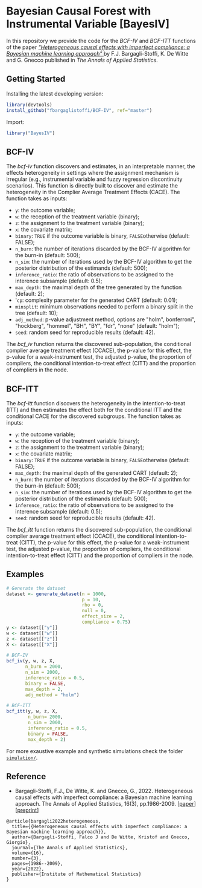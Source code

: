 # Bayesian Causal Forest with Instrumental Variable [BayesIV]

In this repository we provide the code for the _BCF-IV_ and _BCF-ITT_ functions of the paper <a href="https://projecteuclid.org/journals/annals-of-applied-statistics/volume-16/issue-3/Heterogeneous-causal-effects-with-imperfect-compliance--A-Bayesian-machine/10.1214/21-AOAS1579.short"> _"Heterogeneous causal effects with imperfect compliance: a Bayesian machine learning approach"_ </a> by F.J. Bargagli-Stoffi, K. De Witte and G. Gnecco published in _The Annals of Applied Statistics_. 

## Getting Started

Installing the latest developing version: 

```r
library(devtools)
install_github("fbargaglistoffi/BCF-IV", ref="master")
```

Import:

```r
library("BayesIV")
```

## BCF-IV 

The _bcf-iv_ function discovers and estimates, in an interpretable manner, the effects heterogeneity in settings where the assignment mechanism is irregular (e.g., instrumental variable and fuzzy regression discontinuity scenarios). This function is directly built to discover and estimate the heterogeneity in the Complier Average Treatment Effects (CACE).
The function takes as inputs:

* `y`: the outcome variable;
* `w`: the reception of the treatment variable (binary);
* `z`: the assignment to the treatment variable (binary);
* `x`: the covariate matrix;
* `binary`: `TRUE` if the outcome variable is binary, `FALSE`otherwise (default: 
FALSE);
* `n_burn`: the number of iterations discarded by the BCF-IV algorithm for the 
burn-in (default: 500);
* `n_sim`: the number of iterations used by the BCF-IV algorithm  to get the 
posterior distribution of the estimands (default: 500);
* `inference_ratio`: the ratio of observations to be assigned to the interence 
subsample (default: 0.5);
* `max_depth`: the maximal depth of the tree generated by the function (default: 
2);
* '`cp`: complexity parameter for the generated CART (default: 0.01);
* `minsplit`: minimum observations needed to perform a binary split in the tree 
(default: 10);
* `adj_method`: p-value adjustment method, options are "holm", bonferroni", 
"hockberg", "hommel", "BH", "BY", "fdr", "none" (default: "holm");
* `seed`: random seed for reproducible results (default: 42).

The _bcf_iv_ function returns the discovered sub-population, the conditional complier average treatment effect (CCACE), the p-value for this effect, the p-value for a weak-instrument test, the adjusted p-value, the proportion of compliers, the conditional intention-to-treat effect (CITT) and the proportion of compliers in the node.

## BCF-ITT 

The _bcf-itt_ function discovers the heterogeneity in the intention-to-treat (ITT) and then estimates the effect both for the conditional ITT and the conditional CACE for the discovered subgroups.
The function takes as inputs:

* `y`: the outcome variable;
* `w`: the reception of the treatment variable (binary);
* `z`: the assignment to the treatment variable (binary);
* `x`: the covariate matrix;
* `binary`: `TRUE` if the outcome variable is binary, `FALSE`otherwise (default: 
FALSE);
* `max_depth`: the maximal depth of the generated CART (default: 
2);
* `n_burn`: the number of iterations discarded by the BCF-IV algorithm for the 
burn-in (default: 500);
* `n_sim`: the number of iterations used by the BCF-IV algorithm  to get the 
posterior distribution of the estimands (default: 500);
* `inference_ratio`: the ratio of observations to be assigned to the interence 
subsample (default: 0.5);
* `seed`: random seed for reproducible results (default: 42).

The _bcf_itt_ function returns the discovered sub-population, the conditional complier average treatment effect (CCACE), the conditional intention-to-treat (CITT), the p-value for this effect, the p-value for a weak-instrument test,  the adjusted p-value, the proportion of compliers, the conditional intention-to-treat effect (CITT) and the proportion of compliers in the node.

## Examples

```R
# Generate the dataset
dataset <- generate_dataset(n = 1000, 
                            p = 10, 
                            rho = 0, 
                            null = 0, 
                            effect_size = 2, 
                            compliance = 0.75)
y <- dataset[["y"]]
w <- dataset[["w"]]
z <- dataset[["z"]]
X <- dataset[["X"]]

# BCF-IV
bcf_iv(y, w, z, X, 
       n_burn = 2000, 
       n_sim = 2000, 
       inference_ratio = 0.5, 
       binary = FALSE, 
       max_depth = 2, 
       adj_method = "holm")

# BCF-ITT
bcf_itt(y, w, z, X, 
        n_burn= 2000, 
        n_sim = 2000, 
        inference_ratio = 0.5, 
        binary = FALSE, 
        max_depth = 2)
```

For more exaustive example and synthetic simulations check the folder <a href="https://github.com/fbargaglistoffi/BCF-IV/tree/master/simulations">
`simulation/`</a>.

## Reference
* Bargagli-Stoffi, F.J., De Witte, K. and Gnecco, G., 2022. Heterogeneous causal effects with imperfect compliance: a Bayesian machine learning approach. The Annals of Applied Statistics, 16(3), pp.1986-2009. </b> [<a href="https://projecteuclid.org/journals/annals-of-applied-statistics/volume-16/issue-3/Heterogeneous-causal-effects-with-imperfect-compliance--A-Bayesian-machine/10.1214/21-AOAS1579.short">paper</a>] [<a href="https://arxiv.org/abs/1905.12707">preprint</a>]

```
@article{bargagli2022heterogeneous,
  title={{Heterogeneous causal effects with imperfect compliance: a Bayesian machine learning approach}},
  author={Bargagli-Stoffi, Falco J and De Witte, Kristof and Gnecco, Giorgio},
  journal={The Annals of Applied Statistics},
  volume={16},
  number={3},
  pages={1986--2009},
  year={2022},
  publisher={Institute of Mathematical Statistics}
}
```
